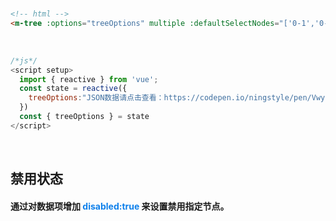 <br/>

```html
<!-- html -->
<m-tree :options="treeOptions" multiple :defaultSelectNodes="['0-1','0-2-1-0']"></m-tree>
```
<br/>

```javascript
/*js*/
<script setup>
  import { reactive } from 'vue';
  const state = reactive({
    treeOptions:"JSON数据请点击查看：https://codepen.io/ningstyle/pen/Vwyadzp"
  })
  const { treeOptions } = state
</script>
```
<br/>

## 禁用状态
#### 通过对数据项增加 <font color=#0e80eb>**disabled:true**</font> 来设置禁用指定节点。
<br/>